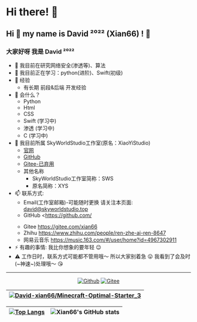 # Hi there! 👋
Hi 👋 my name is David ²⁰²² (Xian66) ! 👋
-----
### 大家好呀 我是 David ²⁰²²
- 🔭  我目前在研究网络安全(渗透等)、算法
- 🌱  我目前正在学习：python(进阶)、Swift(初级)
- 📖 经验
  - 有长期 前段&后端 开发经验
- 🧠 会什么？
  - Python
  - Html
  - CSS
  - Swift (学习中)
  - 渗透 (学习中)
  - C (学习中)
- 📔  我目前所属 SkyWorldStudio工作室(原名：XiaoYiStudio) 
  - [官网](https://skyworldstudio.top)
  - [GitHub](https://github.com/SkyWorldStudio)
  - [Gitee-已弃用](https://gitee.com/XYS-XiaoYiStudio)
  - 其他名称
      - SkyWorldStudio工作室简称：SWS 
      - 原名简称：XYS
- 📫  联系方式:
  - Email(工作室邮箱)-可能随时更换 请关注本页面: [david@skyworldstudio.top](mailto:david@skyworldstudio.top)
  - GitHub <https://github.com/
  >
  - Gitee <https://gitee.com/xian66>
  - Zhihu <https://www.zhihu.com/people/ren-zhe-ai-ren-8647>
  - 网易云音乐 <https://music.163.com/#/user/home?id=4967302911>
- ⚡  有趣的事情: 我比你想象的要年轻 😉
- ⚠️  工作日时，联系方式可能都不管用哦～ 所以大家别着急 😛 我看到了会及时(~神速~)处理哦～ 😘
-----

<div align="center">
  
[![Github](https://img.shields.io/badge/-Github-000?style=flat&logo=Github&logoColor=white&labelColor=black&color=inactive)](https://github.com/David-xian66) [![Gitee](https://img.shields.io/badge/-Gitee-white?logo=Gitee&logoColor=white&labelColor=red&color=3D434E)](https://gitee.com/xian66)

<!--- 
![头像](https://portrait.gitee.com/uploads/avatars/user/3206/9618169_xian66_1643017327.png!avatar200)[![Top Langs](https://gitee.com/xian66/minecraft-optimal-starter_2/raw/master/picture/SkyWorldStudio.png)](https://github.com/SkyWorldStudio)
--->

</div>




<div align="center">

|[![David-xian66/Minecraft-Optimal-Starter_3](https://gitee.com/xian66/Minecraft-Optimal-Starter_3/widgets/widget_card.svg?colors=4183c4,ffffff,ffffff,e3e9ed,666666,9b9b9b)](https://gitee.com/xian66/Minecraft-Optimal-Starter_3)|
| ---------------|

</div>

|[![Top Langs](https://github-readme-stats.vercel.app/api/top-langs/?username=David-xian66&layout=compact&langs_count=8&count_private=true)](https://github.com/anuraghazra/github-readme-stats)|![Xian66's GitHub stats](https://github-readme-stats.vercel.app/api?username=David-xian66&show_icons=true&theme=tokyonight&count_private=true&title_color=fff&bg_color=E0FFFF,87CEFA,1E90FF&text_color=FFEFD5&locale=cn&icon_color=DEB887&count_private=true)|
| ------------- | ------------- |

<!--
**Xian66/Xian66** is a ✨ _special_ ✨ repository because its `README.md` (this file) appears on your GitHub profile.

Here are some ideas to get you started:

- 🔭 I’m currently working on ...
- 🌱 I’m currently learning ...
- 👯 I’m looking to collaborate on ...
- 🤔 I’m looking for help with ...
- 💬 Ask me about ...
- 📫 How to reach me: ...
- 😄 Pronouns: ...
- ⚡ Fun fact: ...
-->
